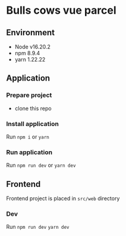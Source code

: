 # Bulls cows vue parcel

## Environment

- Node v16.20.2
- npm 8.9.4
- yarn 1.22.22

## Application

### Prepare project

* clone this repo

### Install application

Run `npm i` or `yarn`

### Run application

Run `npm run dev` or `yarn dev`

## Frontend

Frontend project is placed in `src/web` directory

### Dev

Run `npm run dev` `yarn dev`
